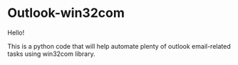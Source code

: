 # Outlook-win32com
Hello!

This is a python code that will help automate plenty of outlook email-related tasks using win32com library. 
